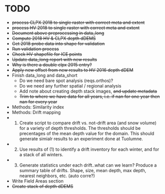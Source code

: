 # TODO

-   ~~process CLPX 2018 to single raster with correct meta and extent~~
-   ~~process HV 2018 to single raster with correct meta and extent~~
-   ~~Document above preprocessing in data_long~~
-   ~~Compute 2018 HV & CLPX depth dDEMS~~
-   ~~Get 2018 probe data into shape for validation~~
-   ~~Run validation process~~
-   ~~Check HV shapefile for ICE points~~
-   ~~Update data_long report with new results~~
-   ~~Why is there a double clpx 2015 entry?~~
-   ~~Apply new offset from new results to HV 2016 depth dDEM~~
-   Finish data_long and data_short
    -   Do we need bare spot analysis (reqs.orthos)?
    -   Do we need any further spatial / regional analysis
    -   Add note about creating depth stack images, ~~and update metadata~~
    -   ~~Trim to where we have data for all years, i.e. if nan for one year then nan for every year~~
-   Methods: Similarity index
-   Methods: Drift mapping
- 1. Create script to compare drift vs. not-drift area (and snow volume) for a variety of depth thresholds. The thresholds should be precentages of the mean depth value for the domain. This should generate simialr results to an experiment done at Tuolumne.
- 2. Use results of (1) to identify a drift inventory for each winter, and for a stack of all winters.
- 3. Generate statistics under each drift..what can we learn? Produce a summary table of drifts. Shape, size, mean depth, max depth, nearest neighbors, etc. (auto corre?) 
-   Write Field Areas section
-   ~~Create stack of depth dDEMS~~
